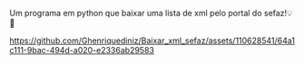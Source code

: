Um programa em python que baixar uma lista de xml pelo portal do sefaz!💡🤖



https://github.com/Ghenriquediniz/Baixar_xml_sefaz/assets/110628541/64a1c111-9bac-494d-a020-e2336ab29583

